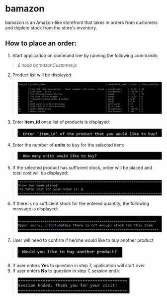 # bamazon
bamazon is an Amazon-like storefront that takes in orders from customers and deplete stock from the store's inventory.

## How to place an order:
1. Start application on command line by running the following commands:
  > *$ node bamazonCustomer.js*
2. Product list will be displayed:
  > ![Sketch](/images/products_list.png)
3. Enter **item_id** once list of products is displayed:
  > ![Sketch](/images/item_id.png)
4. Enter the number of **units** to buy for the selected item:
  > ![Sketch](/images/units.png)
5. If the selected product has sufficient stock, order will be placed and total cost will be displayed:
  >![Sketch](/images/place_order.png)
6. If there is no sufficient stock for the entered quantity, the following message is displayed:
  >![Sketch](/images/no_stock.png)
7. User will need to confirm if he/she would like to buy another product
  >![Sketch](/images/loop.png)
8. If user enters **Yes** to question in step 7, application will start over.
9. If user enters **No** to question in step 7, session ends:
  >![Sketch](/images/end_session.png)
